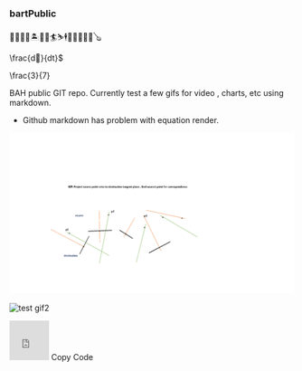 ###  bartPublic



🎃🍇🌋🗾🏝️🍎🍔🏄⛷️🕴️🤼‍♀️💡🧮🎥🪕

\frac{d🍎}{dt}$
		                         
\frac{3}{7}







BAH public GIT repo.  Currently test a few gifs for video , charts, etc using markdown.


  * Github markdown has problem with equation render.  

![test gif1](SOW_d1.gif)

![test gif2](beaverLake.gif)





<iframe src="https://giphy.com/embed/3orieUDCwLUFf6zFzW" width="70" height="70" frameBorder="0"   ></iframe>
Copy Code

